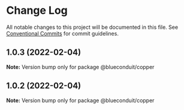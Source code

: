 # Change Log

All notable changes to this project will be documented in this file.
See [Conventional Commits](https://conventionalcommits.org) for commit guidelines.

## 1.0.3 (2022-02-04)

**Note:** Version bump only for package @blueconduit/copper





## 1.0.2 (2022-02-04)

**Note:** Version bump only for package @blueconduit/copper
